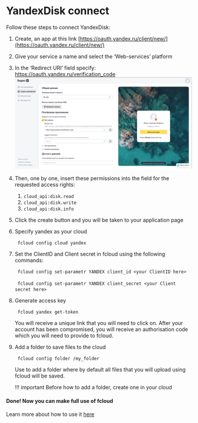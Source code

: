 # YandexDisk connect

Follow these steps to connect YandexDisk:

1. Create, an app at this link [https://oauth.yandex.ru/client/new/](https://oauth.yandex.ru/client/new/)

2. Give your service a name and select the ‘Web-services’ platform

3. In the ‘Redirect URI’ field specify: https://oauth.yandex.ru/verification_code
![](../../img/yandex/app_page.png)

4. Then, one by one, insert these permissions into the field for the requested access rights:
    1. `cloud_api:disk.read`
    2. `cloud_api:disk.write`
    3. `cloud_api:disk.info`

5. Click the create button and you will be taken to your application page

6. Specify yandex as your cloud
    
        fcloud config cloud yandex

7. Set the ClientID and Client secret in fcloud using the following commands:

        fcloud config set-parametr YANDEX client_id <your ClientID here>

        fcloud config set-parametr YANDEX client_secret <your Client secret here>

8. Generate access key

        fcloud yandex get-token

    You will receive a unique link that you will need to click on. After your account has been compromised, you will receive an authorisation code which you will need to provide to fcloud.

9. Add a folder to save files to the cloud

        fcloud config folder /my_folder

    Use to add a folder where by default all files that you will upload using fcloud will be saved.

    !!! important
        Before how to add a folder, create one in your cloud

#### Done! Now you can make full use of fcloud
Learn more about how to use it [here](/docs/usage/base)
